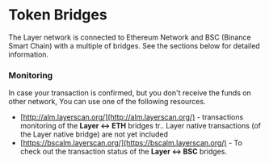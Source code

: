 # Token Bridges

The Layer network is connected to Ethereum Network and BSC \(Binance Smart Chain\) with a multiple of bridges. See the sections below for detailed information.

### Monitoring

In case your transaction is confirmed, but you don't receive the funds on other network, You can use one of the following resources.

* [http://alm.layerscan.org/](http://alm.layerscan.org/) - transactions monitoring of the **Layer &lt;-&gt; ETH** bridges tr.. Layer native transactions \(of the Layer native bridge\) are not yet included
* [https://bscalm.layerscan.org/](https://bscalm.layerscan.org/) - To check out the transaction status of the **Layer &lt;-&gt; BSC** bridges.


